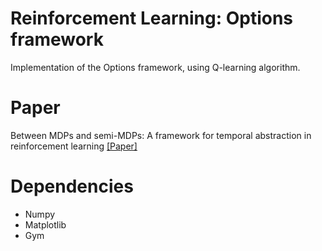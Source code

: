 # Reinforcement Learning: Options framework
Implementation of the Options framework, using Q-learning algorithm.

# Paper
Between MDPs and semi-MDPs: A framework for temporal abstraction in reinforcement learning [[Paper]](http://www-anw.cs.umass.edu/~barto/courses/cs687/Sutton-Precup-Singh-AIJ99.pdf)

# Dependencies
- Numpy
- Matplotlib
- Gym
